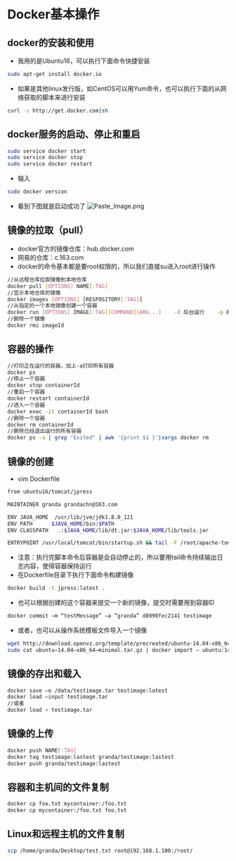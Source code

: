 # Docker基本操作
## docker的安装和使用
- 我用的是Ubuntu16，可以执行下面命令快捷安装
```bash
sudo apt-get install docker.io
```
- 如果是其他linux发行版，如CentOS可以用Yum命令，也可以执行下面的从网络获取的脚本来进行安装
```bash
curl -s http://get.docker.com|sh
```
## docker服务的启动、停止和重启
```bash
sudo service docker start
sudo service docker stop
sudo service docker restart
```
- 输入
```bash
sudo docker version 
```
- 看到下图就是启动成功了
![Paste_Image.png](http://upload-images.jianshu.io/upload_images/3372306-9c37ed68d68fd2c7.png?imageMogr2/auto-orient/strip%7CimageView2/2/w/1240)


## 镜像的拉取（pull）
- docker官方的镜像仓库：hub.docker.com
- 网易的仓库：c.163.com
- docker的命令基本都是要root权限的，所以我们直接su进入root进行操作

```bash
//从远程仓库拉取镜像到本地仓库
docker pull [OPTIONS] NAME[:TAG]
//显示本地仓库的镜像
docker images [OPTIONS] [RESPOSITORY[:TAG]]
//从指定的一个本地镜像创建一个容器
docker run [OPTIONS] IMAGE[:TAG][COMMAND][ARG...]    -d 后台运行	-p 8080:80 主机端口：容器端口 
//删除一个镜像
docker rmi imageId
```

## 容器的操作
```bash
//打印正在运行的容器，加上-a打印所有容器
docker ps
//停止一个容器
docker stop containerId
//重启一个容器
docker restart containerId
//进入一个容器
docker exec -it containerId bash
//删除一个容器
docker rm containerId
//删除已经退出运行的所有容器
docker ps -a | grep "Exited" | awk '{print $1 }'|xargs docker rm
```

## 镜像的创建
- vim Dockerfile
```bash
from ubuntu16/tomcat/jpress

MAINTAINER granda grandachn@163.com

ENV JAVA_HOME  /usr/lib/jvm/jdk1.8.0_121
ENV PATH      $JAVA_HOME/bin:$PATH
ENV CLASSPATH   .:$JAVA_HOME/lib/dt.jar:$JAVA_HOME/lib/tools.jar

ENTRYPOINT /usr/local/tomcat/bin/startup.sh && tail -F /root/apache-tomcat-7.0.70/logs/catalina.out
```
- 注意：执行完脚本命令后容器是会自动停止的，所以要用tail命令持续输出日志内容，使得容器保持运行
- 在Dockerfile目录下执行下面命令构建镜像
```bash
docker build -t jpress:latest .
```
- 也可以根据创建的这个容器来提交一个新的镜像，提交时需要用到容器ID
```bash
docker commit –m “testMessage” –a “granda” d8990fec2141 testimage
```
- 或者，也可以从操作系统模板文件导入一个镜像
```bash
wget http://download.openvz.org/template/precreated/ubuntu-14.04-x86_64-minimal.tar.gz
sudo cat ubuntu–14.04–x86_64–minimal.tar.gz | docker import – ubuntu:14.04
```

## 镜像的存出和载入
```bash
docker save –o /data/testimage.tar testimage:latest
docker load —input testimage.tar
//或者
docker load < testimage.tar
```
## 镜像的上传
```bash
docker push NAME[:TAG] 
docker tag testimage:lastest granda/testimage:lastest
docker push granda/testimage:lastest
```

## 容器和主机间的文件复制
```bash
docker cp foo.txt mycontainer:/foo.txt
docker cp mycontainer:/foo.txt foo.txt
```
## Linux和远程主机的文件复制
```bash
scp /home/granda/Desktop/test.txt root@192.168.1.100:/root/
```


